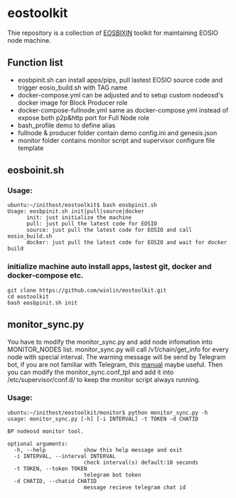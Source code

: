 # eostoolkit

Thie repository is a collection of [EOSBIXIN](http://en.eosbixin.com/) toolkit for maintaining EOSIO node machine.
## Function list 

-  eosbpinit.sh can install apps/pips, pull lastest EOSIO source code and trigger eosio_build.sh with TAG name
- docker-compose.yml can be adjusted and to setup custom nodeosd's docker image for Block Producer role
- docker-compose-fullnode.yml same as docker-compose.yml instead of expose both p2p&http port for Full Node role
- bash_profile demo to define alias 
- fullnode & producer folder contain demo config.ini and genesis.json
- monitor folder contains monitor script and supervisor configure file template

## eosboinit.sh

### Usage:
```
ubuntu:~/inithost/eostoolkit$ bash eosbpinit.sh
Usage: eosbpinit.sh init|pull|source|docker
      init: just initialize the machine
      pull: just pull the latest code for EOSIO
      source: just pull the latest code for EOSIO and call eosio_build.sh
      docker: just pull the latest code for EOSIO and wait for docker build
```

### initialize machine auto install apps, lastest git, docker and docker-compose etc.
```
git clone https://github.com/winlin/eostoolkit.git
cd eostoolkit
bash eosbpinit.sh init
```

## monitor_sync.py

You have to modify the monitor_sync.py and add node infomation into MONITOR_NODES list. monitor_sync.py will call /v1/chain/get_info for every node with special interval.
The warning message will be send by Telegram bot, if you are not familiar with Telegram, this [manual](https://www.forsomedefinition.com/automation/creating-telegram-bot-notifications/) maybe useful.
Then you can modify the monitor_sync.conf_tpl and add it into /etc/supervisor/conf.d/ to keep the monitor script always running.

### Usage:
```
ubuntu:~/inithost/eostoolkit/monitor$ python monitor_sync.py -h
usage: monitor_sync.py [-h] [-i INTERVAL] -t TOKEN -d CHATID

BP nodeosd monitor tool.

optional arguments:
  -h, --help            show this help message and exit
  -i INTERVAL, --interval INTERVAL
                        check interval(s) default:10 seconds
  -t TOKEN, --token TOKEN
                        telegram bot token
  -d CHATID, --chatid CHATID
                        message recieve telegram chat id
```


